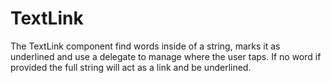 #  TextLink

The TextLink component find words inside of a string, marks it as underlined and use a delegate to manage where the user taps. If no word if provided the full string will act as a link and be underlined.
